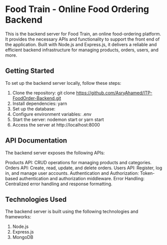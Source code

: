 # Food Train - Online Food Ordering Backend

This is the backend server for Food Train, an online food-ordering platform. It provides the necessary APIs and functionality to support the front end of the application. Built with Node.js and Express.js, it delivers a reliable and efficient backend infrastructure for managing products, orders, users, and more.

## Getting Started
To set up the backend server locally, follow these steps:

  1. Clone the repository: git clone https://github.com/AsryAhamed/ITP-FoodOrder-Backend.git
  2. Install dependencies: yarn
  3. Set up the database: 
  4. Configure environment variables: .env 
  5. Start the server: nodemon start or yarn start
  6. Access the server at http://localhost:8000

## API Documentation
The backend server exposes the following APIs:

  Products API: CRUD operations for managing products and categories.
  Orders API: Create, read, update, and delete orders.
  Users API: Register, log in, and manage user accounts.
  Authentication and Authorization: Token-based authentication and authorization middleware.
  Error Handling: Centralized error handling and response formatting.

## Technologies Used
The backend server is built using the following technologies and frameworks:

  1. Node.js
  2. Express.js
  3. MongoDB 
